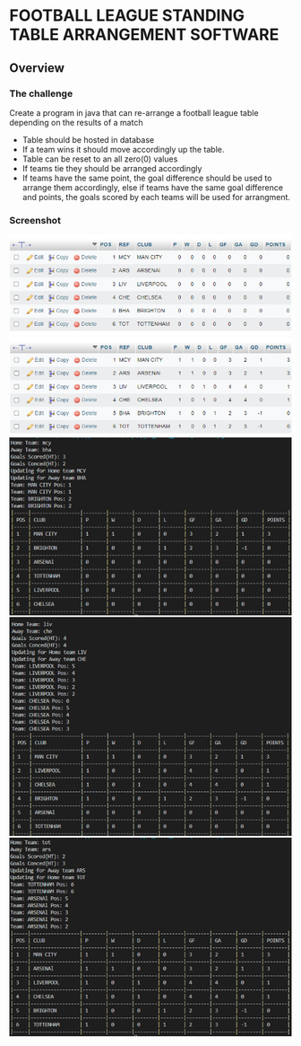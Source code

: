 # FOOTBALL LEAGUE STANDING TABLE ARRANGEMENT SOFTWARE 

## Overview

### The challenge

Create a program in java that can re-arrange a football league table depending on the results of a match

- Table should be hosted in database
- If a team wins it should move accordingly up the table.
- Table can be reset to an all zero(0) values
- If teams tie they should be arranged accordingly 
- If teams have the same point, the goal difference should be used to arrange them accordingly, else if teams have the same goal difference and points, the goals scored by each teams will be used for arrangment.

### Screenshot

![images](./images/db2.png)
![images](./images/db.png)
![images](./images/win.png)
![images](./images/draw.png)
![images](./images/win2.png)
